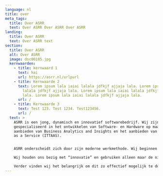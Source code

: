 ```yaml
---
language: nl
title: over
meta_tags:
  title: Over ASRR
  text: Over ASRR Over ASRR Over ASRR
landing:
  title: Over ASRR
  text: Over ASRR text
section:
  title: Over ASRR
  alt: Over ASRR
  image: dsc00185.jpg
  kernwaarden:
    - title: kernwaard 1
      text: hai
      url: https://asrr.nl/urlpurl
    - title: Kernwaarde 2
      text: Lorem ipsum lala iaiai lalala jdfkjf ajjaja lala. Lorem ipsum lala iaiai
        lalala jdfkjf ajjaja lala. Lorem ipsum lala iaiai lalala jdfkjf ajjaja
        lala. Lorem ipsum lala iaiai lalala jdfkjf ajjaja lala.
      url: /
    - title: Kernwaarde 3
      text: Test 123. Test 1234. Test123456.
      url: /
  text: >
    ASRR is een jong, dynamisch en innovatief softwarebedrijf. Wij zijn
    gespecialiseerd in het ontwikkelen van Software- en Hardware op maat, het
    aanbieden van Business Analytics and Insights en het aanbieden van IT-Teams
    as a Service (ITTAAS). 


    ASRR onderscheidt zich door zijn moderne werkmethode. Wij beginnen met een geheel vrijblijvende procesanalyse, waardoor er echt duidelijk wordt wat jij nodig hebt en wij een passende oplossing kunnen leveren. Vervolgens staat er een team van specialisten klaar om met die passende oplossing aan de slag te gaan. “Co-makership” heeft hierin een centrale rol. 

    Wij houden ons bezig met “innovatie” en gebruiken alleen maar de nieuwste technologiën, hierdoor heeft de klant gegarandeerd een snel, duurzaam en gebruiksvriendelijk product. Om jouw producten snel, duurzaam en gebruiksvriendelijk te houden is er “constant improvement” nodig. Het is belangrijk om te blijven verbeteren, hierdoor blijft jouw applicatie up-to-date en betrouwbaar op de lange termijn. 

    Verder vinden wij het belangrijk om dit zo effectief mogelijk te doen. Dit doen wij door te werken met microservices. Dat zijn schaalbare, modulaire bouwsteentjes waaruit wij onze producten opbouwen. Hierdoor heeft de klant een product dat snel tot stand komt met alle voordelen maatwerk.
---
```

